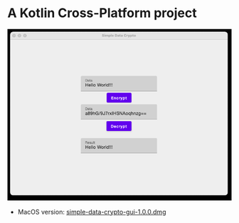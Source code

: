 # A Kotlin Cross-Platform project

![example](example.png)

- MacOS version: [simple-data-crypto-gui-1.0.0.dmg](https://github.com/mdnbras/simple-data-crypto-gui/releases/download/v1.0.0/simple-data-crypto-gui-1.0.0.dmg)